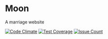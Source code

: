 # Moon

A marriage website

[![Code Climate](https://codeclimate.com/github/darthjee/moon/badges/gpa.svg)](https://codeclimate.com/github/darthjee/moon)
[![Test Coverage](https://codeclimate.com/github/darthjee/moon/badges/coverage.svg)](https://codeclimate.com/github/darthjee/moon/coverage)
[![Issue Count](https://codeclimate.com/github/darthjee/moon/badges/issue_count.svg)](https://codeclimate.com/github/darthjee/moon)

